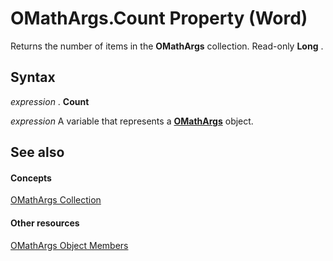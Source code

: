 
# OMathArgs.Count Property (Word)

Returns the number of items in the  **OMathArgs** collection. Read-only **Long** .


## Syntax

 _expression_ . **Count**

 _expression_ A variable that represents a **[OMathArgs](5e4d542b-11c3-8cb8-be2a-5b990e777290.md)** object.


## See also


#### Concepts


[OMathArgs Collection](5e4d542b-11c3-8cb8-be2a-5b990e777290.md)
#### Other resources


[OMathArgs Object Members](f3834049-18ba-9a4f-ab44-76e0c306bf12.md)
